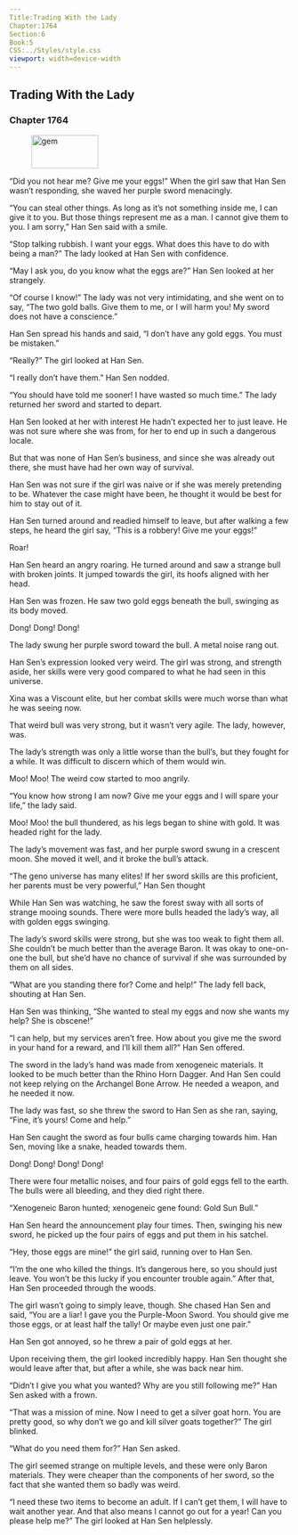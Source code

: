 ```yaml
---
Title:Trading With the Lady 
Chapter:1764 
Section:6 
Book:5 
CSS:../Styles/style.css 
viewport: width=device-width
---
```

  
## Trading With the Lady
### Chapter 1764
  
<figure>
	<img src="../Images/gem.gif" alt="gem" id="gem" width="120" height="60" />
</figure>
  

  
“Did you not hear me? Give me your eggs!” When the girl saw that Han Sen wasn’t responding, she waved her purple sword menacingly.

“You can steal other things. As long as it’s not something inside me, I can give it to you. But those things represent me as a man. I cannot give them to you. I am sorry,” Han Sen said with a smile.

“Stop talking rubbish. I want your eggs. What does this have to do with being a man?” The lady looked at Han Sen with confidence.

“May I ask you, do you know what the eggs are?” Han Sen looked at her strangely.

“Of course I know!” The lady was not very intimidating, and she went on to say, “The two gold balls. Give them to me, or I will harm you! My sword does not have a conscience.”

Han Sen spread his hands and said, “I don’t have any gold eggs. You must be mistaken.”

“Really?” The girl looked at Han Sen.

“I really don’t have them.” Han Sen nodded.

“You should have told me sooner! I have wasted so much time.” The lady returned her sword and started to depart.

Han Sen looked at her with interest He hadn’t expected her to just leave. He was not sure where she was from, for her to end up in such a dangerous locale.

But that was none of Han Sen’s business, and since she was already out there, she must have had her own way of survival.

Han Sen was not sure if the girl was naive or if she was merely pretending to be. Whatever the case might have been, he thought it would be best for him to stay out of it.

Han Sen turned around and readied himself to leave, but after walking a few steps, he heard the girl say, “This is a robbery! Give me your eggs!”

Roar!

Han Sen heard an angry roaring. He turned around and saw a strange bull with broken joints. It jumped towards the girl, its hoofs aligned with her head.

Han Sen was frozen. He saw two gold eggs beneath the bull, swinging as its body moved.

Dong! Dong! Dong!

The lady swung her purple sword toward the bull. A metal noise rang out.

Han Sen’s expression looked very weird. The girl was strong, and strength aside, her skills were very good compared to what he had seen in this universe.

Xina was a Viscount elite, but her combat skills were much worse than what he was seeing now.

That weird bull was very strong, but it wasn’t very agile. The lady, however, was.

The lady’s strength was only a little worse than the bull’s, but they fought for a while. It was difficult to discern which of them would win.

Moo! Moo! The weird cow started to moo angrily.

“You know how strong I am now? Give me your eggs and I will spare your life,” the lady said.

Moo! Moo! the bull thundered, as his legs began to shine with gold. It was headed right for the lady.

The lady’s movement was fast, and her purple sword swung in a crescent moon. She moved it well, and it broke the bull’s attack.

“The geno universe has many elites! If her sword skills are this proficient, her parents must be very powerful,” Han Sen thought

While Han Sen was watching, he saw the forest sway with all sorts of strange mooing sounds. There were more bulls headed the lady’s way, all with golden eggs swinging.

The lady’s sword skills were strong, but she was too weak to fight them all. She couldn’t be much better than the average Baron. It was okay to one-on-one the bull, but she’d have no chance of survival if she was surrounded by them on all sides.

“What are you standing there for? Come and help!” The lady fell back, shouting at Han Sen.

Han Sen was thinking, “She wanted to steal my eggs and now she wants my help? She is obscene!”

“I can help, but my services aren’t free. How about you give me the sword in your hand for a reward, and I’ll kill them all?” Han Sen offered.

The sword in the lady’s hand was made from xenogeneic materials. It looked to be much better than the Rhino Horn Dagger. And Han Sen could not keep relying on the Archangel Bone Arrow. He needed a weapon, and he needed it now.

The lady was fast, so she threw the sword to Han Sen as she ran, saying, “Fine, it’s yours! Come and help.”

Han Sen caught the sword as four bulls came charging towards him. Han Sen, moving like a snake, headed towards them.

Dong! Dong! Dong! Dong!

There were four metallic noises, and four pairs of gold eggs fell to the earth. The bulls were all bleeding, and they died right there.

“Xenogeneic Baron hunted; xenogeneic gene found: Gold Sun Bull.”

Han Sen heard the announcement play four times. Then, swinging his new sword, he picked up the four pairs of eggs and put them in his satchel.

“Hey, those eggs are mine!” the girl said, running over to Han Sen.

“I’m the one who killed the things. It’s dangerous here, so you should just leave. You won’t be this lucky if you encounter trouble again.” After that, Han Sen proceeded through the woods.

The girl wasn’t going to simply leave, though. She chased Han Sen and said, “You are a liar! I gave you the Purple-Moon Sword. You should give me those eggs, or at least half the tally! Or maybe even just one pair.”

Han Sen got annoyed, so he threw a pair of gold eggs at her.

Upon receiving them, the girl looked incredibly happy. Han Sen thought she would leave after that, but after a while, she was back near him.

“Didn’t I give you what you wanted? Why are you still following me?” Han Sen asked with a frown.

“That was a mission of mine. Now I need to get a silver goat horn. You are pretty good, so why don’t we go and kill silver goats together?” The girl blinked.

“What do you need them for?” Han Sen asked.

The girl seemed strange on multiple levels, and these were only Baron materials. They were cheaper than the components of her sword, so the fact that she wanted them so badly was weird.

“I need these two items to become an adult. If I can’t get them, I will have to wait another year. And that also means I cannot go out for a year! Can you please help me?” The girl looked at Han Sen helplessly.